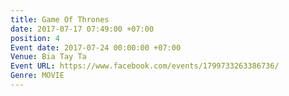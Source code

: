 ```yaml
---
title: Game Of Thrones
date: 2017-07-17 07:49:00 +07:00
position: 4
Event date: 2017-07-24 00:00:00 +07:00
Venue: Bia Tay Ta
Event URL: https://www.facebook.com/events/1799733263386736/
Genre: MOVIE
---
```


